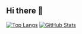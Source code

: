 ## Hi there 👋
<!-- GitHub Stats Card -->
[![Top Langs](https://github-readme-stats.vercel.app/api/top-langs/?username=Ryukagu08&layout=donut&theme=midnight-purple)](https://github.com/anuraghazra/github-readme-stats)
 [![GitHub Stats](https://github-readme-stats.vercel.app/api?username=Ryukagu08&theme=midnight-purple)](https://github.com/anuraghazra/github-readme-stats)




<!--
**Ryukagu08/Ryukagu08** is a ✨ _special_ ✨ repository because its `README.md` (this file) appears on your GitHub profile.

Here are some ideas to get you started:

- 🔭 I’m currently working on ...
- 🌱 I’m currently learning ...
- 👯 I’m looking to collaborate on ...
- 🤔 I’m looking for help with ...
- 💬 Ask me about ...
- 📫 How to reach me: ...
- 😄 Pronouns: ...
- ⚡ Fun fact: ...
-->

